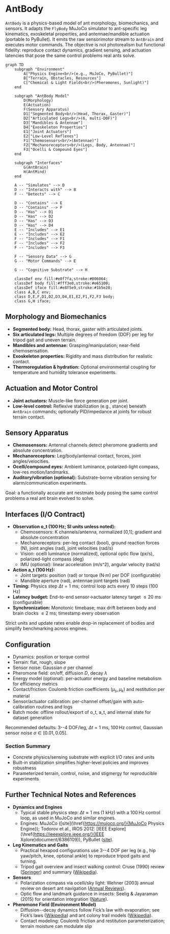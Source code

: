# AntBody

`AntBody` is a physics-based model of ant morphology, biomechanics, and sensors. It adapts the `FlyBody` MuJoCo simulator to ant-specific leg kinematics, exoskeletal properties, and antennae/mandible actuation (portable to PyBullet). It emits the raw sensorimotor stream to `AntBrain` and executes motor commands. The objective is not photorealism but functional fidelity: reproduce contact dynamics, gradient sensing, and actuation latencies that pose the same control problems real ants solve.

```mermaid
graph TD
    subgraph "Environment"
        A["Physics Engine<br/>(e.g., MuJoCo, PyBullet)"]
        B["Terrain, Obstacles, Resources"]
        C["Chemical & Light Fields<br/>(Pheromones, Sunlight)"]
    end

    subgraph "AntBody Model"
        D(Morphology)
        E(Actuation)
        F(Sensory Apparatus)
        D1["Segmented Body<br/>(Head, Thorax, Gaster)"]
        D2["Articulated Legs<br/>(6, multi-DOF)"]
        D3["Mandibles & Antennae"]
        D4["Exoskeleton Properties"]
        E1["Joint Actuators"]
        E2["Low-Level Reflexes"]
        F1["Chemosensors<br/>(Antennae)"]
        F2["Mechanoreceptors<br/>(Legs, Body, Antennae)"]
        F3["Ocelli & Compound Eyes"]
    end
    
    subgraph "Interfaces"
        G(AntBrain)
        H(AntMind)
    end

    A -- "Simulates" --> D
    D -- "Interacts with" --> B
    F -- "Detects" --> C

    D -- "Contains" --> E
    D -- "Contains" --> F
    D -- "Has" --> D1
    D -- "Has" --> D2
    D -- "Has" --> D3
    D -- "Has" --> D4
    E -- "Includes" --> E1
    E -- "Includes" --> E2
    F -- "Includes" --> F1
    F -- "Includes" --> F2
    F -- "Includes" --> F3
    
    F -- "Sensory Data" --> G
    G -- "Motor Commands" --> E
    
    G -- "Cognitive Substrate" --> H

    classDef env fill:#e0f7fa,stroke:#006064;
    classDef body fill:#fff3e0,stroke:#e65100;
    classDef iface fill:#e8f5e9,stroke:#1b5e20;
    class A,B,C env;
    class D,E,F,D1,D2,D3,D4,E1,E2,F1,F2,F3 body;
    class G,H iface;
```

## Morphology and Biomechanics

- **Segmented body:** Head, thorax, gaster with articulated joints.
- **Six articulated legs:** Multiple degrees of freedom (DOF) per leg for tripod gait and uneven terrain.
- **Mandibles and antennae:** Grasping/manipulation; near-field chemosensation.
- **Exoskeleton properties:** Rigidity and mass distribution for realistic contact.
- **Thermoregulation & hydration:** Optional environmental coupling for temperature and humidity tolerance experiments.

## Actuation and Motor Control

- **Joint actuators:** Muscle-like force generation per joint.
- **Low-level control:** Reflexive stabilization (e.g., stance) beneath `AntBrain` commands; optionally PID/impedance at joints for robust terrain contact.

## Sensory Apparatus

- **Chemosensors:** Antennal channels detect pheromone gradients and absolute concentration.
- **Mechanoreceptors:** Leg/body/antennal contact, forces, joint angles/velocities.
- **Ocelli/compound eyes:** Ambient luminance, polarized-light compass, low-res motion/landmarks.
- **Auditory/vibration (optional):** Substrate-borne vibration sensing for alarm/communication experiments.

Goal: a functionally accurate ant nestmate body posing the same control problems a real ant brain evolved to solve.

## Interfaces (I/O Contract)

- **Observation o_t ($100\,\mathrm{Hz}$; SI units unless noted):**
  - Chemosensors: K channels/antenna, normalized [0,1]; gradient and absolute concentration
  - Mechanoreceptors: per-leg contact (bool), ground reaction forces (N), joint angles (rad), joint velocities (rad/s)
  - Vision: ocelli luminance (normalized), optional optic flow (px/s), polarized-light compass (deg)
  - IMU (optional): linear acceleration (m/s^2), angular velocity (rad/s)
- **Action a_t ($100\,\mathrm{Hz}$):**
  - Joint targets: position (rad) or torque (N·m) per DOF (configurable)
  - Mandible aperture (rad), antennae joint targets (rad)
- **Timing:** Physics step $\Delta t = 1$ ms; control loop acts every 10 steps ($100\,\mathrm{Hz}$)
- **Latency budget:** End-to-end sensor$\to$actuator latency target $\le 20$ ms (configurable)
- **Synchronization:** Monotonic timebase; max drift between body and brain clocks $\le 2$ ms; timestamp every observation

Strict units and update rates enable drop-in replacement of bodies and simplify benchmarking across engines.

## Configuration

- Dynamics: position or torque control
- Terrain: flat, rough, slope
- Sensor noise: Gaussian $\sigma$ per channel
- Pheromone field: on/off, diffusion $D$, decay $\lambda$
- Energy model (optional): per-actuator energy and baseline metabolism for efficiency metrics
- Contact/friction: Coulomb friction coefficients ($\mu_s, \mu_k$) and restitution per material
- Sensor/actuator calibration: per-channel offset/gain with auto-calibration routines and logs
- Batch mode: offline rollout/export of o_t, a_t, and internal state for dataset generation

Recommended defaults: 3--4 DOF/leg, $\Delta t = 1$ ms, $100\,\mathrm{Hz}$ control, Gaussian sensor noise $\sigma \in [0.01, 0.05]$.

### Section Summary

- Concrete physics/sensing substrate with explicit I/O rates and units
- Built-in stabilization simplifies higher-level policies and improves robustness
- Parameterized terrain, control, noise, and stigmergy for reproducible experiments

## Further Technical Notes and References

- **Dynamics and Engines**
  - Typical stable physics step: $\Delta t \approx 1$ ms (1 kHz) with a $100\,\mathrm{Hz}$ control loop, as used in MuJoCo and similar engines.
  - Engines: MuJoCo ([site](\href{https://mujoco.org/}{MuJoCo Physics Engine}); Todorov et al., IROS 2012: [IEEE Explore](\href{https://ieeexplore.ieee.org/}{IEEE Xplore}document/6386109)), PyBullet ([site](https://pybullet.org/wordpress/)).
- **Leg Kinematics and Gaits**
  - Practical hexapod configurations use 3--4 DOF per leg (e.g., hip yaw/pitch, knee, optional ankle) to reproduce tripod gaits and turning.
  - Tripod gait overview and insect walking control: Cruse (1990) review ([Springer](https://link.springer.com/article/10.1007/BF00696943)) and summary ([Wikipedia](https://en.wikipedia.org/wiki/Tripod_gait)).
- **Sensors**
  - Polarization compass via ocelli/sky light: Wehner (2003) annual review on desert ant navigation ([Annual Reviews](https://www.annualreviews.org/doi/10.1146/annurev.ento.48.091801.112645)).
  - Optic flow and landmark guidance in insects: Seelig & Jayaraman (2015) for orientation integration ([Nature](https://www.nature.com/articles/nature14581)).
- **Pheromone Field (Environment Model)**
  - Diffusion--decay dynamics follow Fick’s law with evaporation; see Fick’s laws ([Wikipedia](https://en.wikipedia.org/wiki/Fick%27s_laws_of_diffusion)) and ant colony trail models ([Wikipedia](https://en.wikipedia.org/wiki/Ant_colony_optimization_algorithms)).
  - Contact modeling: Coulomb friction and restitution parameterization; terrain moisture can modulate slip
